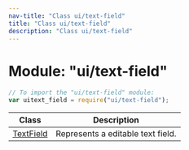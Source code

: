 ```yaml
---
nav-title: "Class ui/text-field"
title: "Class ui/text-field"
description: "Class ui/text-field"
---
```

# Module: "ui/text-field"

``` JavaScript
// To import the "ui/text-field" module:
var uitext_field = require("ui/text-field");
```

Class | Description
------|------------
[TextField](../../ui/text-field/TextField.md) | Represents a editable text field.